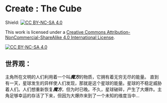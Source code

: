 # Create : The Cube
Shield: [![CC BY-NC-SA 4.0][cc-by-nc-sa-shield]][cc-by-nc-sa]

This work is licensed under a
[Creative Commons Attribution-NonCommercial-ShareAlike 4.0 International License][cc-by-nc-sa].

[![CC BY-NC-SA 4.0][cc-by-nc-sa-image]][cc-by-nc-sa]

[cc-by-nc-sa]: http://creativecommons.org/licenses/by-nc-sa/4.0/
[cc-by-nc-sa-image]: https://licensebuttons.net/l/by-nc-sa/4.0/88x31.png
[cc-by-nc-sa-shield]: https://img.shields.io/badge/License-CC%20BY--NC--SA%204.0-lightgrey.svg
## 世界观：
主角所在文明的人们利用着一个叫***魔方***的物质，它拥有着无穷无尽的能量。
直到有一天，星球发生的异样使人们发现，那就是这个星球的能量。星球的不稳定威胁着人们。人们想重新恢复***魔方***，但为时已晚。不久，星球破碎，产生了大爆炸。主角足够幸运的存活了下来，但因为大爆炸来到了一个未知的维度当中...